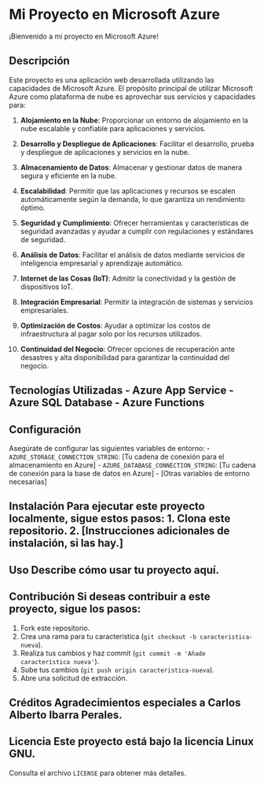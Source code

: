 # Mi Proyecto en Microsoft Azure

¡Bienvenido a mi proyecto en Microsoft Azure! 

## Descripción

Este proyecto es una aplicación web desarrollada utilizando las capacidades de Microsoft Azure. 
El propósito principal de utilizar Microsoft Azure como plataforma de nube es aprovechar sus servicios y capacidades para:

1. **Alojamiento en la Nube**: Proporcionar un entorno de alojamiento en la nube escalable y confiable para aplicaciones y servicios.

2. **Desarrollo y Despliegue de Aplicaciones**: Facilitar el desarrollo, prueba y despliegue de aplicaciones y servicios en la nube.

3. **Almacenamiento de Datos**: Almacenar y gestionar datos de manera segura y eficiente en la nube.

4. **Escalabilidad**: Permitir que las aplicaciones y recursos se escalen automáticamente según la demanda, lo que garantiza un rendimiento óptimo.

5. **Seguridad y Cumplimiento**: Ofrecer herramientas y características de seguridad avanzadas y ayudar a cumplir con regulaciones y estándares de seguridad.

6. **Análisis de Datos**: Facilitar el análisis de datos mediante servicios de inteligencia empresarial y aprendizaje automático.

7. **Internet de las Cosas (IoT)**: Admitir la conectividad y la gestión de dispositivos IoT.

8. **Integración Empresarial**: Permitir la integración de sistemas y servicios empresariales.

9. **Optimización de Costos**: Ayudar a optimizar los costos de infraestructura al pagar solo por los recursos utilizados.

10. **Continuidad del Negocio**: Ofrecer opciones de recuperación ante desastres y alta disponibilidad para garantizar la continuidad del negocio.

## Tecnologías Utilizadas - Azure App Service - Azure SQL Database - Azure Functions

## Configuración 

Asegúrate de configurar las siguientes variables de entorno: - `AZURE_STORAGE_CONNECTION_STRING`: [Tu cadena de conexión para el almacenamiento en Azure] - `AZURE_DATABASE_CONNECTION_STRING`: [Tu cadena de conexión para la base de datos en Azure] - [Otras variables de entorno necesarias] 

## Instalación Para ejecutar este proyecto localmente, sigue estos pasos: 1. Clona este repositorio. 2. [Instrucciones adicionales de instalación, si las hay.] 

## Uso Describe cómo usar tu proyecto aquí. 

## Contribución Si deseas contribuir a este proyecto, sigue los pasos: 

1. Fork este repositorio. 
2. Crea una rama para tu característica (`git checkout -b caracteristica-nueva`). 
3. Realiza tus cambios y haz commit (`git commit -m 'Añade característica nueva'`). 
4. Sube tus cambios (`git push origin caracteristica-nueva`). 
5. Abre una solicitud de extracción. 

## Créditos Agradecimientos especiales a Carlos Alberto Ibarra Perales. 

## Licencia Este proyecto está bajo la licencia Linux GNU. 

Consulta el archivo `LICENSE` para obtener más detalles.